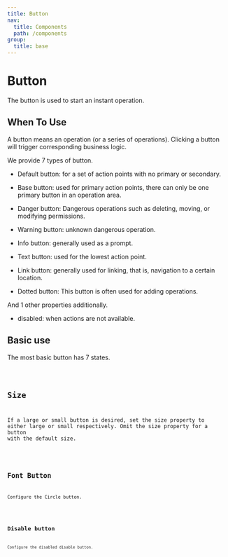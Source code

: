 ```yaml
---
title: Button
nav:
  title: Components
  path: /components
group:
  title: base
---
```


# Button

The button is used to start an instant operation.

## When To Use

A button means an operation (or a series of operations). Clicking a button will trigger corresponding business logic.

We provide 7 types of button.

- Default button: for a set of action points with no primary or secondary.

- Base button: used for primary action points, there can only be one primary button in an operation area.

- Danger button: Dangerous operations such as deleting, moving, or modifying permissions.

- Warning button: unknown dangerous operation.

- Info button: generally used as a prompt.

- Text button: used for the lowest action point.

- Link button: generally used for linking, that is, navigation to a certain location.

- Dotted button: This button is often used for adding operations.

And 1 other properties additionally.

- disabled: when actions are not available.

## Basic use

The most basic button has 7 states.

<code src="./demos/index1.tsx" />

## Size

If a large or small button is desired, set the size property to either large or small respectively. Omit the size property for a button with the default size.

<code src="./demos/index2.tsx" />

## Font Button

Configure the Circle button.

<code src="./demos/index3.tsx" />

## Disable button

Configure the disabled disable button.

<code src="./demos/index4.tsx" />

<API exports='["API"]'></API>

